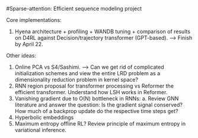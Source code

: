 #Sparse-attention: Efficient sequence modeling project

Core implementations:
1. Hyena architecture + profiling + WANDB tuning + comparison of results on D4RL against Decision/trajectory transformer (GPT-based). --> Finish by April 22.

Other ideas:
1. Online PCA vs S4/Sashimi. --> Can we get rid of complicated initialization schemes and view the entire LRD problem as a dimensionality reduction problem in kernel space?
2. RNN region proposal for transformer processing vs Reformer the efficient transformer. Understand how LSH works in Reformer.
3. Vanishing gradient due to O(N) bottleneck in RNNs:
    a. Review GNN literature and answer the question: Is the gradient signal conserved? How much of a backprop update do the respective time steps get?
4. Hyperbolic embeddings
5. Maximum entropy offline RL? Review principle of maximum entropy in variational inference.